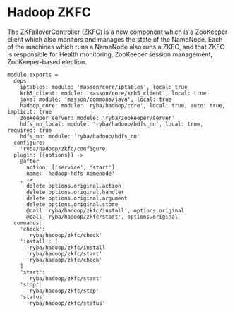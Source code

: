 
# Hadoop ZKFC

The [ZKFailoverController (ZKFC)](https://hadoop.apache.org/docs/r2.3.0/hadoop-yarn/hadoop-yarn-site/HDFSHighAvailabilityWithQJM.html) is a new component which is a ZooKeeper client which also monitors and manages the state of the NameNode.
 Each of the machines which runs a NameNode also runs a ZKFC, and that ZKFC is responsible for Health monitoring, ZooKeeper session management, ZooKeeper-based election.


    module.exports =
      deps:
        iptables: module: 'masson/core/iptables', local: true
        krb5_client: module: 'masson/core/krb5_client', local: true
        java: module: 'masson/commons/java', local: true
        hadoop_core: module: 'ryba/hadoop/core', local: true, auto: true, implicit: true
        zookeeper_server: module: 'ryba/zookeeper/server'
        hdfs_nn_local: module: 'ryba/hadoop/hdfs_nn', local: true, required: true
        hdfs_nn: module: 'ryba/hadoop/hdfs_nn'
      configure:
        'ryba/hadoop/zkfc/configure'
      plugin: ({options}) ->
        @after
          action: ['service', 'start']
          name: 'hadoop-hdfs-namenode'
        , ->
          delete options.original.action
          delete options.original.handler
          delete options.original.argument
          delete options.original.store
          @call 'ryba/hadoop/zkfc/install', options.original
          @call 'ryba/hadoop/zkfc/start', options.original
      commands:
        'check':
          'ryba/hadoop/zkfc/check'
        'install': [
          'ryba/hadoop/zkfc/install'
          'ryba/hadoop/zkfc/start'
          'ryba/hadoop/zkfc/check'
        ]
        'start':
          'ryba/hadoop/zkfc/start'
        'stop':
          'ryba/hadoop/zkfc/stop'
        'status':
          'ryba/hadoop/zkfc/status'
